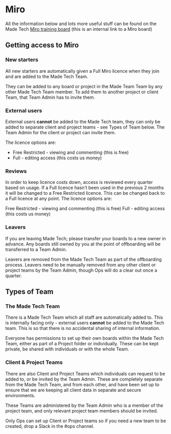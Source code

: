 # Miro

All the information below and lots more useful stuff can be found on the Made Tech [Miro training board](https://miro.com/app/board/o9J_lkgJ4BU=/) (this is an internal link to a Miro board)

## Getting access to Miro
### New starters
All new starters are automatically given a Full Miro licence when they join and are added to the Made Tech Team. 

They can be added to any board or project in the Made Team Team by any other Made Tech Team member. To add them to another project or client Team, that Team Admin has to invite them.

### External users
External users **cannot** be added to the Made Tech team, they can only be added to separate client and project teams - see Types of Team below. The Team Admin for the client or project can invite them.

The licence options are:
- Free Restricted - viewing and commenting (this is free)
- Full - editing access (this costs us money)

### Reviews
In order to keep licence costs down, access is reviewed every quarter based on usage. If a Full licence hasn’t been used in the previous 2 months it will be changed to a Free Restricted licence. This can be changed back to a Full licence at any point. The licence options are:

Free Restricted - viewing and commenting (this is free)
Full - editing access (this costs us money)

### Leavers
If you are leaving Made Tech; please transfer your boards to a new owner in advance. Any boards still owned by you at the point of offboarding will be transferred to a Team Admin.

Leavers are removed from the Made Tech Team as part of the offboarding process. Leavers need to be manually removed from any other client or project teams by the Team Admin, though Ops will do a clear out once a quarter.

## Types of Team
### The Made Tech Team
There is a Made Tech Team which all staff are automatically added to. This is internally facing only - external users **cannot** be added to the Made Tech team. This is so that there is no accidental sharing of internal information. 

Everyone has permissions to set up their own boards within the Made Tech Team, either as part of a Project folder or individually. These can be kept private, be shared with individuals or with the whole Team.

### Client & Project Teams
There are also Client and Project Teams which individuals can request to be added to, or be invited by the Team Admin. These are completely separate from the Made Tech Team, and from each other, and have been set up to ensure that we are keeping all client data in separate and secure environments. 

These Teams are administered by the Team Admin who is a member of the project team, and only relevant project team members should be invited. 

Only Ops can set up Client or Project teams so if you need a new team to be created, drop a Slack in the #ops channel.
